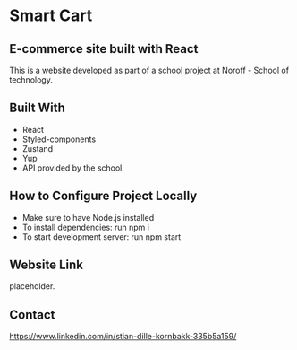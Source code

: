 # Smart Cart

## E-commerce site built with React

This is a website developed as part of a school project at Noroff - School of technology.

## Built With

- React
- Styled-components
- Zustand
- Yup
- API provided by the school

## How to Configure Project Locally

- Make sure to have Node.js installed
- To install dependencies: run npm i
- To start development server: run npm start

## Website Link

placeholder.

## Contact

https://www.linkedin.com/in/stian-dille-kornbakk-335b5a159/
